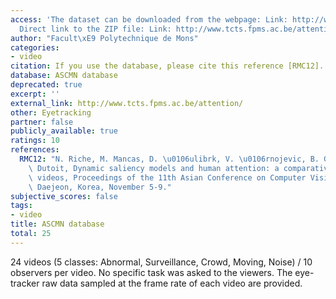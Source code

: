 ```yaml
---
access: 'The dataset can be downloaded from the webpage: Link: http://www.tcts.fpms.ac.be/attention/
  Direct link to the ZIP file: Link: http://www.tcts.fpms.ac.be/attention/data/documents/data/ACCV2012_database.zip'
author: "Facult\xE9 Polytechnique de Mons"
categories:
- video
citation: If you use the database, please cite this reference [RMC12].
database: ASCMN database
deprecated: true
excerpt: ''
external_link: http://www.tcts.fpms.ac.be/attention/
other: Eyetracking
partner: false
publicly_available: true
ratings: 10
references:
  RMC12: "N. Riche, M. Mancas, D. \u0106ulibrk, V. \u0106rnojevic, B. Gosselin, T.\
    \ Dutoit, Dynamic saliency models and human attention: a comparative study on\
    \ videos, Proceedings of the 11th Asian Conference on Computer Vision (ACCV),\
    \ Daejeon, Korea, November 5-9."
subjective_scores: false
tags:
- video
title: ASCMN database
total: 25
---
```


24 videos (5 classes: Abnormal, Surveillance, Crowd, Moving, Noise) / 10 observers per video. No specific task was asked to the viewers. The eye-tracker raw data sampled at the frame rate of each video are provided.